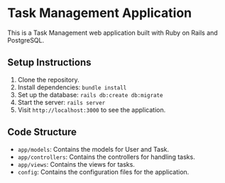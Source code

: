 # Task Management Application

This is a Task Management web application built with Ruby on Rails and PostgreSQL.

## Setup Instructions

1. Clone the repository.
2. Install dependencies: `bundle install`
3. Set up the database: `rails db:create db:migrate`
4. Start the server: `rails server`
5. Visit `http://localhost:3000` to see the application.

## Code Structure

- `app/models`: Contains the models for User and Task.
- `app/controllers`: Contains the controllers for handling tasks.
- `app/views`: Contains the views for tasks.
- `config`: Contains the configuration files for the application.
